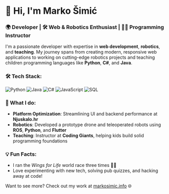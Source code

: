 # 👋 Hi, I'm Marko Šimić

### 🌍 Developer | 🛠 Web & Robotics Enthusiast | 🧑‍🏫 Programming Instructor

I'm a passionate developer with expertise in **web development**, **robotics**, and **teaching**. My journey spans from creating modern, responsive web applications to working on cutting-edge robotics projects and teaching children programming languages like **Python**, **C#**, and **Java**.

### 🛠 Tech Stack:
![Python](https://img.shields.io/badge/Python-3776AB?style=for-the-badge&logo=python&logoColor=white)
![Java](https://img.shields.io/badge/Java-ED8B00?style=for-the-badge&logo=java&logoColor=white)
![C#](https://img.shields.io/badge/C%23-239120?style=for-the-badge&logo=c-sharp&logoColor=white)
![JavaScript](https://img.shields.io/badge/JavaScript-323330?style=for-the-badge&logo=javascript&logoColor=F7DF1E)
![SQL](https://img.shields.io/badge/PostgreSQL-316192?style=for-the-badge&logo=postgresql&logoColor=white)

### 🚀 What I do:
- **Platform Optimization**: Streamlining UI and backend performance at **Njuskalo.hr**
- **Robotics**: Developed a prototype drone and teleoperated robots using **ROS**, **Python**, and **Flutter**
- **Teaching**: Instructor at **Coding Giants**, helping kids build solid programming foundations

### 💡 Fun Facts:
- I ran the *Wings for Life* world race three times 🏃‍♂️
- Love experimenting with new tech, solving pub quizzes, and hacking away at code!

Want to see more? Check out my work at [markosimic.info](http://markosimic.info) 🌐
